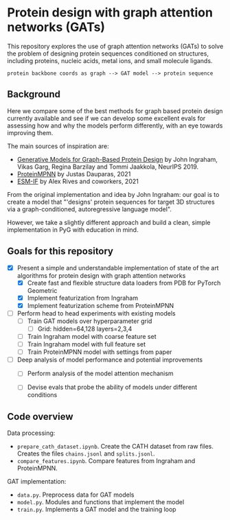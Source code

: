 # Protein design with graph attention networks (GATs)

This repository explores the use of graph attention networks (GATs) to solve the problem of designing protein sequences conditioned on structures, including proteins, nucleic acids, metal ions, and small molecule ligands.

```
protein backbone coords as graph --> GAT model --> protein sequence 
```


## Background 

Here we compare some of the best methods for graph based protein design currently available and see if we can develop some excellent evals for assessing how and why the models perform differently, with an eye towards improving them. 

The main sources of inspiration are: 

- [Generative Models for Graph-Based Protein Design](https://papers.nips.cc/paper/9711-generative-models-for-graph-based-protein-design) by John Ingraham, Vikas Garg, Regina Barzilay and Tommi Jaakkola, NeurIPS 2019.
- [ProteinMPNN](https://github.com/dauparas/ProteinMPNN) by Justas Dauparas, 2021 
- [ESM-IF](https://github.com/facebookresearch/esm) by Alex Rives and coworkers, 2021  

From the original implementation and idea by John Ingraham: our goal is to create a model that "'designs' protein sequences for target 3D structures via a graph-conditioned, autoregressive language model". 

However, we take a slightly different approach and build a clean, simple implementation in PyG with education in mind. 


## Goals for this repository 

- [x] Present a simple and understandable implementation of state of the art algorithms for protein design with graph attention networks 
    - [x] Create fast and flexible structure data loaders from PDB for PyTorch Geometric 
    - [x] Implement featurization from Ingraham
    - [x] Implement featurization scheme from ProteinMPNN
- [ ] Perform head to head experiments with existing models 
    - [ ] Train GAT models over hyperparameter grid 
        - [ ] Grid: hidden=64,128 layers=2,3,4
    - [ ] Train Ingraham model with coarse feature set 
    - [ ] Train Ingraham model with full feature set 
    - [ ] Train ProteinMPNN model with settings from paper 
- [ ] Deep analysis of model performance and potential improvements 
    - [ ] Perform analysis of the model attention mechanism 
    - [ ] Devise evals that probe the ability of models under different conditions 


## Code overview 

Data processing: 

- `prepare_cath_dataset.ipynb`. Create the CATH dataset from raw files. Creates the files `chains.jsonl` and `splits.jsonl`. 
- `compare_features.ipynb`. Compare features from Ingraham and ProteinMPNN.  

GAT implementation: 

- `data.py`. Preprocess data for GAT models 
- `model.py`. Modules and functions that implement the model 
- `train.py`. Implements a GAT model and the training loop